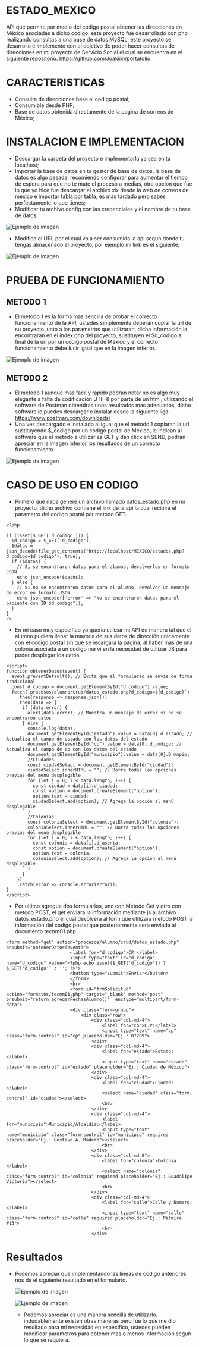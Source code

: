 # ESTADO_MEXICO
API que permite por medio del codigo postal 
obtener las direcciones en México asociadas a dicho codigo, 
este proyecto fue desarrollado con php realizando
consultas a una base de datos MySQL, este proyecto se desarrollo e implemento
con el objetivo de poder hacer consultas de direcciones en mi proyecto
de Servicio Social el cual se encuentra en el siguiente repositorio.
https://github.com/Joakiiin/portafolio

# CARACTERISTICAS
- Consulta de direcciones base al codigo postal;
- Consumible desde PHP;
- Base de datos obtenida directamente de la pagina de correos de México;

# INSTALACION E IMPLEMENTACION
- Descargar la carpeta del proyecto e implementarla ya sea en tu localhost;
- Importar la base de datos en tu gestor de base de datos, la base de datos es algo pesada, recomiendo configurar para aumentar el tiempo de espera para que no te mate el proceso a medias, otra opcion que fue lo que yo hice fue descargar el archivo xlx desde la web de correos de mexico e importar tabla por tabla, es mas tardado pero sabes perfectamente lo que tienes;
- Modificar tu archivo config con las credenciales y el nombre de tu base de datos;
  
![Ejemplo de imagen](configapi.PNG)

- Modifica el URL por el cual va a ser consumida la api segun donde tu tengas almacenado el proyecto, por ejemplo mi link es el siguiente;

![Ejemplo de imagen](URL.PNG)

# PRUEBA DE FUNCIONAMIENTO
## METODO 1
- El metodo 1 es la forma mas sencilla de probar el correcto funcionamiento de la API, ustedes simplemente deberan copiar la url de su proyecto junto a los parametros que utilizaran, dicha información la encontraran en el index.php del proyecto, sustituyen el $d_codigo al final de la url por un codigo postal de México y el correcto funcionamiento debe lucir igual que en la imagen inferior.

![Ejemplo de imagen](metodo1api.PNG)

## METODO 2
- El metodo 1 aunque mas facil y rapido podran notar no es algo muy elegante a falta de codificación UTF-8 por parte de un html, utilizando el software de Postman obtendras unos resultados mas adecuados, dicho software lo puedes descargar e instalar desde la siguiente liga: https://www.postman.com/downloads/
- Una vez descargado e instalado al igual que el metodo 1 copiaran la url sustituyendo $_codigo por un codigo postal de México, le indican al software que el metodo a utilizar es GET y dan click en SEND, podran apreciar en la imagen inferior los resultados de un correcto funcionamiento.

![Ejemplo de imagen](metodo2api.PNG)

# CASO DE USO EN CODIGO
- Primero que nada genere un archivo llamado datos_estado.php en mi proyecto, dicho archivo contiene el link de la api la cual recibira el parametro del codigo postal por metodo GET.
```
<?php

if (isset($_GET['d_codigo'])) {
  $d_codigo = $_GET['d_codigo'];
  $datos = json_decode(file_get_contents("http://localhost/MEXICO/estados.php?d_codigo=$d_codigo"), true);
  if ($datos) {
    // Si se encontraron datos para el alumno, devolverlos en formato JSON
    echo json_encode($datos);
  } else {
    // Si no se encontraron datos para el alumno, devolver un mensaje de error en formato JSON
    echo json_encode(['error' => "No se encontraron datos para el paciente con ID $d_codigo"]);
  }
}
?>
```

- En mi caso muy especifico yo queria utilizar mi API de manera tal que el alumno pudiera llenar la mayoria de sus datos de dirección unicamente con el codigo postal sin que se recargara la pagina, al haber mas de una colonia asociada a un codigo me vi en la necesidad de utilizar JS para poder desplegar los datos.

```
<script>
function obtenerDatos(event) {
  event.preventDefault(); // Evita que el formulario se envíe de forma tradicional
  const d_codigo = document.getElementById("d_codigo").value;
  fetch(`procesos/alumno/crud/datos_estado.php?d_codigo=${d_codigo}`)
    .then(response => response.json())
    .then(data => {
      if (data.error) {
        alert(data.error); // Muestra un mensaje de error si no se encontraron datos
      } else {
        console.log(data);
        document.getElementById("estado").value = data[0].d_estado; // Actualiza el campo de estado con los datos del estado
        document.getElementById("cp").value = data[0].d_codigo; // Actualiza el campo de cp con los datos del estado
        document.getElementById("municipio").value = data[0].D_mnpio;
        //Ciudades
        const ciudadSelect = document.getElementById("ciudad");
        ciudadSelect.innerHTML = ""; // Borra todas las opciones previas del menú desplegable
        for (let i = 0; i < data.length; i++) {
          const ciudad = data[i].d_ciudad;
          const option = document.createElement("option");
          option.text = ciudad;
          ciudadSelect.add(option); // Agrega la opción al menú desplegable
        }
        //Colonias
        const coloniaSelect = document.getElementById("colonia");
        coloniaSelect.innerHTML = ""; // Borra todas las opciones previas del menú desplegable
        for (let i = 0; i < data.length; i++) {
          const colonia = data[i].d_asenta;
          const option = document.createElement("option");
          option.text = colonia;
          coloniaSelect.add(option); // Agrega la opción al menú desplegable
        }
      }
    })
    .catch(error => console.error(error));
}
</script>
```

- Por ultimo agregue dos formularios, uno con Metodo Get y otro con metodo POST, el get enviara la información mediante js al archivo datos_estado.php el cual devolvera al form que utilizara metodo POST la información del codigo postal que posteriormente sera enviada al documento tecnm01.php.

```
<form method="get" action="procesos/alumno/crud/datos_estado.php" onsubmit="obtenerDatos(event)">
                        <label for="d_codigo">CP:</label>
                        <input type="text" id="d_codigo" name="d_codigo" value="<?php echo isset($_GET['d_codigo']) ? $_GET['d_codigo'] : ''; ?>">
                        <button type="submit">Enviar</button>
                        </form>
                        <br>
                        <form id="frmSolicitud" action="formatos/tecnm01.php" target="_blank" method="post" onsubmit="return agregarFechasAlumno()"  enctype="multipart/form-data">
                        <div class="form-gruop">
                            <div class="row">
                                <div class="col-md-4">
                                    <label for="cp">C.P:</label>
                                    <input type="text" name="cp" class="form-control" id="cp" placeholder="Ej.: 07209">
                                </div>
                                <div class="col-md-4">
                                    <label for="estado">Estado:</label>
                                    <input type="text" name="estado" class="form-control" id="estado" placeholder="Ej.: Ciudad de Mèxico">
                                </div>
                                <div class="col-md-4">
                                    <label for="ciudad">Ciudad:</label>
                                    <select name="ciudad" class="form-control" id="ciudad"></select>
                                    <br>
                                </div>
                                <div class="col-md-4">
                                    <label for="municipio">Municipio/Alcaldia:</label>
                                    <input type="text" name="municipio" class="form-control" id="municipio" required placeholder="Ej.: Gustavo A. Madero"></select>
                                    <br>
                                </div>
                                <div class="col-md-8">
                                    <label for="colonia">Colonia:</label>
                                    <select name="colonia" class="form-control" id="colonia" required placeholder="Ej.: Guadalipe Victoria"></select>
                                    <br>
                                </div>
                                <div class="col-md-4">
                                    <label for="calle">Calle y Numero:</label>
                                    <input type="text" name="calle" class="form-control" id="calle" required placeholder="Ej.: Palmira #13">
                                    <br>
                                </div>
```

# Resultados
- Podemos apreciar que implementando las lineas de codigo anteriores nos da el siguiente resultado en el formulario.

  ![Ejemplo de imagen](direccion.PNG)

  ![Ejemplo de imagen](direccion2.PNG)

  - Podemos apreciar es una manera sencilla de utilizarlo, indudablemente existen otras maneras pero fue lo que me dio resultado para mi necesidad en especifico, ustedes pueden modificar parametros para obtener mas o menos información segun lo que se requiera.

